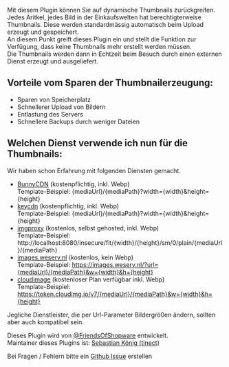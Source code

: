 Mit diesem Plugin können Sie auf dynamische Thumbnails zurückgreifen.  
Jedes Aritkel, jedes Bild in der Einkaufswelten hat berechtigterweise Thumbnails. Diese werden standardmässig
automatisch beim Upload erzeugt und gespeichert.  
An diesem Punkt greift dieses Plugin ein und stellt die Funktion zur Verfügung, dass keine Thumbnails mehr erstellt
werden müssen.  
Die Thumbnails werden dann in Echtzeit beim Besuch durch einen externen Dienst erzeugt und ausgeliefert.

## Vorteile vom Sparen der Thumbnailerzeugung:
- Sparen von Speicherplatz
- Schnellerer Upload von Bildern
- Entlastung des Servers
- Schnellere Backups durch weniger Dateien

## Welchen Dienst verwende ich nun für die Thumbnails:
Wir haben schon Erfahrung mit folgenden Diensten gemacht.
- [BunnyCDN](https://bunnycdn.com) (kostenpflichtig, inkl. Webp)  
  Template-Beispiel: {mediaUrl}/{mediaPath}?width={width}&height={height}
- [keycdn](https://www.keycdn.com/support/image-processing) (kostenpflichtig, inkl. Webp)  
  Template-Beispiel: {mediaUrl}/{mediaPath}?width={width}&height={height}
- [imgproxy](https://imgproxy.net/) (kostenlos, selbst gehosted, inkl. Webp)  
  Template-Beispiel: http://localhost:8080/insecure/fit/{width}/{height}/sm/0/plain/{mediaUrl}/{mediaPath}
- [images.weserv.nl](https://images.weserv.nl/) (kostenlos, kein Webp)  
  Template-Beispiel: https://images.weserv.nl/?url={mediaUrl}/{mediaPath}&w={width}&h={height}
- [cloudimage](https://www.cloudimage.io/en/home) (kostenloser Plan verfügbar inkl. Webp)  
  Template-Beispiel: https://token.cloudimg.io/v7/{mediaUrl}/{mediaPath}&w={width}&h={height}

Jegliche Dienstleister, die per Url-Parameter Bildergrö0en ändern, sollten aber auch kompatibel sein.

Dieses Plugin wird von [@FriendsOfShopware](https://store.shopware.com/friends-of-shopware.html) entwickelt.  
Maintainer dieses Plugins ist: [Sebastian König (tinect)](https://github.com/tinect)

Bei Fragen / Fehlern bitte ein [Github Issue](https://github.com/FriendsOfShopware/FroshPlatformThumbnailProcessor/issues/new) erstellen

